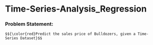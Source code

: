# Time-Series-Analysis_Regression

### Problem Statement: 
    $${\color{red}Predict the sales price of Bulldozers, given a Time-Series Dataset}$$